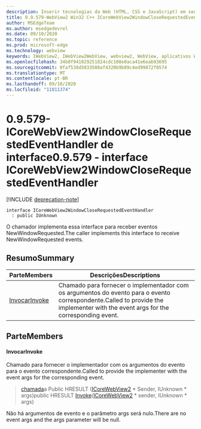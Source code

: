 ```yaml
---
description: Inserir tecnologias da Web (HTML, CSS e JavaScript) em seus aplicativos nativos com o controle WebView2 do Microsoft Edge
title: 0.9.579-WebView2 Win32 C++ ICoreWebView2WindowCloseRequestedEventHandler
author: MSEdgeTeam
ms.author: msedgedevrel
ms.date: 09/10/2020
ms.topic: reference
ms.prod: microsoft-edge
ms.technology: webview
keywords: IWebView2, IWebView2WebView, webview2, WebView, aplicativos Win32, Win32, Edge, ICoreWebView2, ICoreWebView2Controller, controle do navegador, HTML Edge, ICoreWebView2WindowCloseRequestedEventHandler
ms.openlocfilehash: 34b0f941029251824cdc108e0aca41e6eab93695
ms.sourcegitcommit: 0faf538d5033508af4320b9b89c4ed99872f0574
ms.translationtype: MT
ms.contentlocale: pt-BR
ms.lasthandoff: 09/10/2020
ms.locfileid: "11011374"
---
```

# <span data-ttu-id="6c8d4-104">0.9.579-ICoreWebView2WindowCloseRequestedEventHandler de interface</span><span class="sxs-lookup"><span data-stu-id="6c8d4-104">0.9.579 - interface ICoreWebView2WindowCloseRequestedEventHandler</span></span> 

[!INCLUDE [deprecation-note](../../includes/deprecation-note.md)]

```
interface ICoreWebView2WindowCloseRequestedEventHandler
  : public IUnknown
```

<span data-ttu-id="6c8d4-105">O chamador implementa essa interface para receber eventos NewWindowRequested.</span><span class="sxs-lookup"><span data-stu-id="6c8d4-105">The caller implements this interface to receive NewWindowRequested events.</span></span>

## <span data-ttu-id="6c8d4-106">Resumo</span><span class="sxs-lookup"><span data-stu-id="6c8d4-106">Summary</span></span>

 <span data-ttu-id="6c8d4-107">Parte</span><span class="sxs-lookup"><span data-stu-id="6c8d4-107">Members</span></span>                        | <span data-ttu-id="6c8d4-108">Descrições</span><span class="sxs-lookup"><span data-stu-id="6c8d4-108">Descriptions</span></span>
--------------------------------|---------------------------------------------
[<span data-ttu-id="6c8d4-109">Invocar</span><span class="sxs-lookup"><span data-stu-id="6c8d4-109">Invoke</span></span>](#invoke) | <span data-ttu-id="6c8d4-110">Chamado para fornecer o implementador com os argumentos do evento para o evento correspondente.</span><span class="sxs-lookup"><span data-stu-id="6c8d4-110">Called to provide the implementer with the event args for the corresponding event.</span></span>

## <span data-ttu-id="6c8d4-111">Parte</span><span class="sxs-lookup"><span data-stu-id="6c8d4-111">Members</span></span>

#### <span data-ttu-id="6c8d4-112">Invocar</span><span class="sxs-lookup"><span data-stu-id="6c8d4-112">Invoke</span></span> 

<span data-ttu-id="6c8d4-113">Chamado para fornecer o implementador com os argumentos do evento para o evento correspondente.</span><span class="sxs-lookup"><span data-stu-id="6c8d4-113">Called to provide the implementer with the event args for the corresponding event.</span></span>

> <span data-ttu-id="6c8d4-114">[chamada](#invoke)a Public HRESULT ([ICoreWebView2](icorewebview2.md) \* Sender, IUnknown \* args)</span><span class="sxs-lookup"><span data-stu-id="6c8d4-114">public HRESULT [Invoke](#invoke)([ICoreWebView2](icorewebview2.md) \* sender, IUnknown \* args)</span></span>

<span data-ttu-id="6c8d4-115">Não há argumentos de evento e o parâmetro args será nulo.</span><span class="sxs-lookup"><span data-stu-id="6c8d4-115">There are no event args and the args parameter will be null.</span></span>

